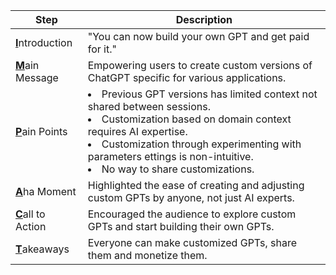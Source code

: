 | **Step** | **Description** |
|--------------------|---------------------------------------|
| <ins>**I**</ins>ntroduction       | "You can now build your own GPT and get paid for it." |
| <ins>**M**</ins>ain Message       | Empowering users to create custom versions of ChatGPT specific for various applications. |
| <ins>**P**</ins>ain Points        | <li>Previous GPT versions has limited context not shared between sessions.</li><li>Customization based on domain context requires AI expertise.</li> <li>Customization through experimenting with parameters ettings is non-intuitive.</li><li>No way to share customizations.</li> |
| <ins>**A**</ins>ha Moment         | Highlighted the ease of creating and adjusting custom GPTs by anyone, not just AI experts. |
| <ins>**C**</ins>all to Action     | Encouraged the audience to explore custom GPTs and start building their own GPTs. |
| <ins>**T**</ins>akeaways          | Everyone can make customized GPTs, share them and monetize them. |
